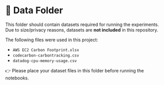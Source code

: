 # 📂 Data Folder

This folder should contain datasets required for running the experiments.  
Due to size/privacy reasons, datasets are **not included** in this repository.  

The following files were used in this project:
- `AWS EC2 Carbon Footprint.xlsx`
- `codecarbon-carbontracking.csv`
- `datadog-cpu-memory-usage.csv`

👉 Please place your dataset files in this folder before running the notebooks.


